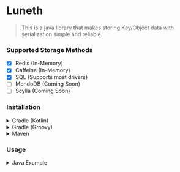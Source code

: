 # Luneth

> This is a java library that makes storing Key/Object data with serialization simple and reliable.

### Supported Storage Methods
- [x] Redis (In-Memory)
- [x] Caffeine (In-Memory)
- [x] SQL (Supports most drivers)
- [ ] MondoDB (Coming Soon)
- [ ] Scylla (Coming Soon)

### Installation
<details>
<summary>Gradle (Kotlin)</summary>

```kts
repositories {
    mavenCentral()
    maven("https://jitpack.io")
}

dependencies {
    implementation("com.github.Summiner:Luneth:1.0.1")
}
```
</details>

<details>
<summary>Gradle (Groovy)</summary>

```groovy
repositories {
    mavenCentral()
    maven { url 'https://jitpack.io' }
}

dependencies {
    implementation 'com.github.Summiner:Luneth:1.0.1'
}
```
</details>

<details>
<summary>Maven</summary>

```xml
<repository>
  <id>jitpack.io</id>
  <url>https://jitpack.io</url>
</repository>

<dependency>
  <groupId>com.github.Summiner</groupId>
  <artifactId>Luneth</artifactId>
  <version>1.1.0</version>
</dependency>
```
</details>

### Usage

<details>
<summary>Java Example</summary>

```java
public static void main(String[] args) {
    LunethManager manager = new LunethManager.Builder()
            .setStorageMode(LunethManager.StorageModes.CAFFEINE)
            .build();

    UUID uuid = UUID.randomUUID();
    ExampleObject object = new ExampleObject(uuid, "Example");

    System.out.println(manager.put(object).join()); // Write object to Luneth
    System.out.println(manager.get(ExampleObject.class, uuid).join()); // Read object from Luneth
}

@LunethSerializer(identifier = "ExampleObject")
public static class ExampleObject implements StorageObject {
    @LunethField(key = true)
    public final UUID player;

    @LunethField(id = 1)
    public final String username;

    public ExampleObject(UUID player, String username) {
        this.player = player;
        this.username = username;
    }

    public String toString() {
        return "ExampleObject{UUID player="+player+", String username="+username+"}";
    }
}
```
</details>

